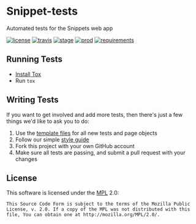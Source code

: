 Snippet-tests
=====================

Automated tests for the Snippets web app

[![license](https://img.shields.io/badge/license-MPL%202.0-blue.svg)](https://github.com/mozilla/snippets-tests/tree/master#license)
[![travis](https://img.shields.io/travis/mozilla/snippets-tests.svg?label=travis)](http://travis-ci.org/mozilla/snippets-tests/)
[![stage](https://img.shields.io/jenkins/s/https/webqa-ci.mozilla.com/snippets.stage.svg?label=stage)](https://webqa-ci.mozilla.com/job/snippets.stage/)
[![prod](https://img.shields.io/jenkins/s/https/webqa-ci.mozilla.com/snippets.prod.svg?label=prod)](https://webqa-ci.mozilla.com/job/snippets.prod/)
[![requirements](https://img.shields.io/requires/github/mozilla/snippets-tests.svg)](https://requires.io/github/mozilla/snippets-tests/requirements/?branch=master)

Running Tests
-------------

* [Install Tox](https://tox.readthedocs.io/en/latest/install.html)
* Run `tox`

Writing Tests
-------------

If you want to get involved and add more tests, then there's just a few things
we'd like to ask you to do:

1. Use the [template files][GitHub Templates] for all new tests and page objects
2. Follow our simple [style guide][Style Guide]
3. Fork this project with your own GitHub account
4. Make sure all tests are passing, and submit a pull request with your changes

[GitHub Templates]: https://github.com/mozilla/mozwebqa-examples
[Style Guide]: https://wiki.mozilla.org/QA/Execution/Web_Testing/Docs/Automation/StyleGuide

License
-------
This software is licensed under the [MPL] 2.0:

    This Source Code Form is subject to the terms of the Mozilla Public
    License, v. 2.0. If a copy of the MPL was not distributed with this
    file, You can obtain one at http://mozilla.org/MPL/2.0/.

[MPL]: http://www.mozilla.org/MPL/2.0/
